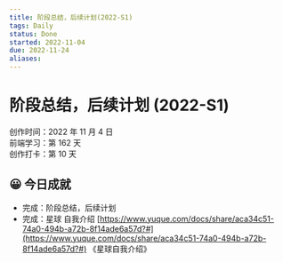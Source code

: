 ```yaml
---
title: 阶段总结，后续计划(2022-S1)
tags: Daily
status: Done
started: 2022-11-04
due: 2022-11-24
aliases: 
---
```

# 阶段总结，后续计划 (2022-S1)
创作时间：2022 年 11 月 4 日  
前端学习：第 162 天  
创作打卡：第 10 天
## 😀 今日成就
- 完成：阶段总结，后续计划
- 完成：星球 自我介绍 [https://www.yuque.com/docs/share/aca34c51-74a0-494b-a72b-8f14ade6a57d?#](https://www.yuque.com/docs/share/aca34c51-74a0-494b-a72b-8f14ade6a57d?#) 《星球自我介绍》
